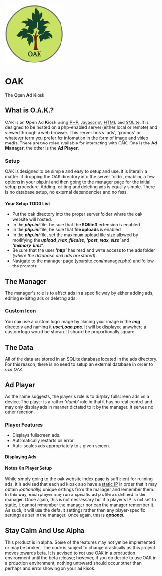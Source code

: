![OAK Icon](https://raw.githubusercontent.com/CentauriSoldier/OAK/main/oak/android-chrome-192x192.png?raw=true)

# OAK 

The **O**pen **A**d **K**iosk

## What is O.A.K.?

OAK is an **O**pen **A**d **K**iosk using [PHP](https://www.php.net/), [Javascript](https://www.javascript.com/), [HTML](https://html.com/) and [SQLite](https://sqlite.org/index.html). It is designed to be hosted on a php-enabled server (either local or remote) and viewed through a web browser. This server hosts 'ads', 'promos' or whatever term you prefer for infomation in the form of image and video media. There are two roles available for interacting with OAK. One is the **Ad Manager**, the other is the **Ad Player**.

### Setup

OAK is designed to be simple and easy to setup and use. It is literally a matter of dropping the OAK directory into the server folder, enabling a few options in your php.ini and then going to the manager page for the initial setup procedure. Adding, editing and deleting ads is equally simple. There is no database setup, no external dependencies and no fuss.

#### Your Setup TODO List

- Put the oak directory into the proper server folder where the oak website will hosted.
- In the ***php.ini*** file, be sure that the **SQlite3** extension is enabled.
- In the ***php.ini*** file, be sure that **file uploads** is enabled.
- In the ***php.ini*** file, set the maximum upload file size allowed by modifying the ***upload_max_filesize***, ***'post_max_size'*** and ***'memory_limit'***.
- Be sure that the user ***'http'*** has read and write access to the ads folder *(where the database and ads are stored)*.
- Navigate to the manager page (yoursite.com/manager.php) and follow the prompts.

## The Manager

The manager's role is to affect ads in a specific way by either adding ads, editing exisitng ads or deleting ads.

### Custom Icon
You can use a custom logo image by placing your image in the ***img*** directory and naming it ***userLogo.png***. It will be displayed anywhere a custom logo would be shown. It should be proportionally square.

## The Data

All of the data are stored in an SQLite database located in the ads directory. For this reason, there is no need to setup an external database in order to use OAK.

## Ad Player

As the name suggests, the player's role is to display fullscreen ads on a device. The player is a rather *'dumb'* role in that it has no real control and may only display ads in manner dictated to it by the manager. It serves no other function.

### Player Features

- Displays fullscreen ads.
- Automatically restarts on error.
- Auto-scales ads appropriately to a given screen.

#### Displaying Ads


#### Notes On Player Setup

While simply going to the oak website index page is sufficient for running ads, it is advised that each ad kiosk also have a [static IP](https://www.lifewire.com/what-is-a-static-ip-address-2626012) in order that it may obtain *(optionally)* unique settings from the manager and remember them. In this way, each player may run a specific ad profile as defined in the manager. Once again, this is not nessessary but if a player's IP is not set to static, it cannot remember the manager nor can the manager remember it. As such, it will use the default settings rather than any player-specific settings as set in the manager. Once again, this is ***optional***.

## Stay Calm And Use Alpha

This product is in alpha. Some of the features may not yet be implemented or may be broken. The code is subject to change drastically as this project moves towards beta. It is advised to not use OAK in a production environment until the beta release; however, if you do decide to use OAK in a prduction environment, nothing untoward should occur other than perhaps and error showing on your ad kisok. 
